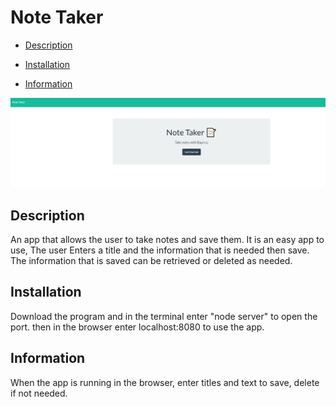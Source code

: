 # **Note Taker**



* [Description](description)

* [Installation](installation)

* [Information](information)


![](public/assets/noteTaker.JPG)


## Description
An app that allows the user to take notes and save them. It is an easy app to use, The user Enters a title and the information that is needed then save. The information that is saved can be retrieved or deleted as needed.
## Installation
Download the program and in the terminal enter "node server" to open the port. then in the browser enter localhost:8080 to use the app. 
## Information
When the app is running in the browser, enter titles and text to save, delete if not needed.
